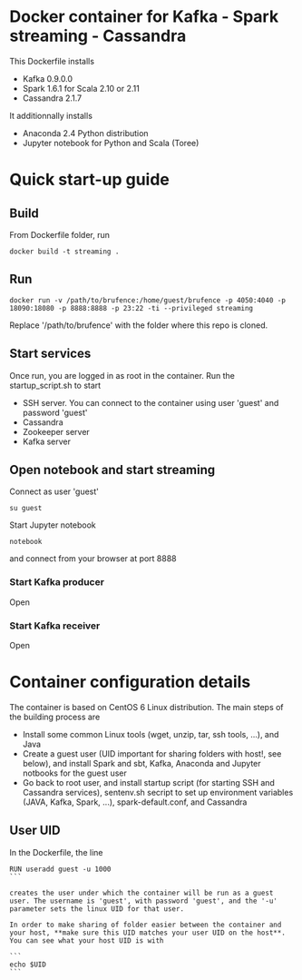 # Docker container for Kafka - Spark streaming - Cassandra

This Dockerfile installs

* Kafka 0.9.0.0
* Spark 1.6.1 for Scala 2.10 or 2.11
* Cassandra 2.1.7

It additionnally installs

* Anaconda 2.4 Python distribution 
* Jupyter notebook for Python and Scala (Toree)

# Quick start-up guide

## Build

From Dockerfile folder, run

```
docker build -t streaming .
```

## Run

```
docker run -v /path/to/brufence:/home/guest/brufence -p 4050:4040 -p 18090:18080 -p 8888:8888 -p 23:22 -ti --privileged streaming
```

Replace '/path/to/brufence' with the folder where this repo is cloned.

## Start services

Once run, you are logged in as root in the container. Run the startup_script.sh to start

* SSH server. You can connect to the container using user 'guest' and password 'guest'
* Cassandra
* Zookeeper server
* Kafka server

## Open notebook and start streaming

Connect as user 'guest'

```
su guest
```

Start Jupyter notebook

```
notebook
```

and connect from your browser at port 8888

### Start Kafka producer

Open 

### Start Kafka receiver

Open

# Container configuration details

The container is based on CentOS 6 Linux distribution. The main steps of the building process are

* Install some common Linux tools (wget, unzip, tar, ssh tools, ...), and Java 
* Create a guest user (UID important for sharing folders with host!, see below), and install Spark and sbt, Kafka, Anaconda and Jupyter notbooks for the guest user
* Go back to root user, and install startup script (for starting SSH and Cassandra services), sentenv.sh secript to set up environment variables (JAVA, Kafka, Spark, ...), spark-default.conf, and Cassandra 

## User UID

In the Dockerfile, the line

````
RUN useradd guest -u 1000
```

creates the user under which the container will be run as a guest user. The username is 'guest', with password 'guest', and the '-u' parameter sets the linux UID for that user.

In order to make sharing of folder easier between the container and your host, **make sure this UID matches your user UID on the host**. You can see what your host UID is with

```
echo $UID
```



